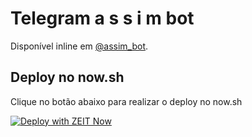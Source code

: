 Telegram a s s i m bot
===

Disponível inline em [@assim_bot](https://t.me/assim_bot).

## Deploy no now.sh

Clique no botão abaixo para realizar o deploy no now.sh

[![Deploy with ZEIT Now](https://zeit.co/button)](https://zeit.co/import/project?template=https://github.com/rjmunhoz/assim-telegram-bot)
